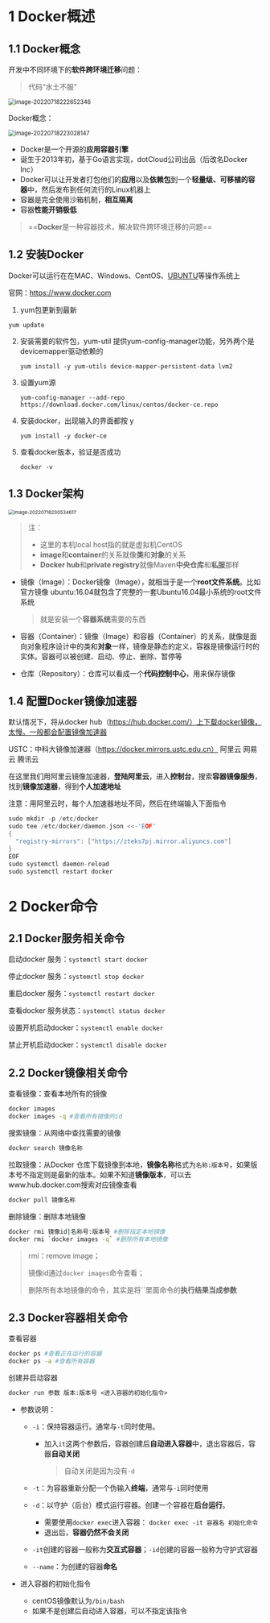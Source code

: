 # 1 Docker概述

## 1.1 Docker概念

开发中不同环境下的**软件跨环境迁移**问题：

> 代码“水土不服”

<img src="Docker.assets/image-20220718222652346.png" alt="image-20220718222652346" style="zoom:80%;" />

Docker概念：

<img src="Docker.assets/image-20220718223028147.png" alt="image-20220718223028147" style="zoom:80%;" />

- Docker是一个开源的**应用容器引擎**
- 诞生于2013年初，基于Go语言实现，dotCloud公司出品（后改名Docker Inc）
- Docker可以让开发者打包他们的**应用**以及**依赖包**到一个**轻量级、可移植的容器**中，然后发布到任何流行的Linux机器上
- 容器是完全使用沙箱机制，**相互隔离**
- 容器**性能开销极低**

> ==**Docker**是一种容器技术，解决软件跨环境迁移的问题==

## 1.2 安装Docker

Docker可以运行在在MAC、Windows、CentOS、[UBUNTU](https://so.csdn.net/so/search?q=UBUNTU&spm=1001.2101.3001.7020)等操作系统上

 官网：https://www.docker.com

1.  yum包更新到最新

   ```
   yum update
   ```

2. 安装需要的软件包，yum-util 提供yum-config-manager功能，另外两个是devicemapper驱动依赖的

   ```
   yum install -y yum-utils device-mapper-persistent-data lvm2
   ```

3. 设置yum源

   ```
   yum-config-manager --add-repo https://download.docker.com/linux/centos/docker-ce.repo
   ```

4. 安装docker，出现输入的界面都按 y

   ```
   yum install -y docker-ce
   ```

5. 查看docker版本，验证是否成功

   ```
   docker -v
   ```

## 1.3 Docker架构

<img src="Docker.assets/image-20220718230534617.png" alt="image-20220718230534617" style="zoom:67%;" />

> 注：
>
> - 这里的本机local host指的就是虚拟机CentOS
> - **image**和**container**的关系就像**类**和**对象**的关系
> - **Docker hub**和**private registry**就像Maven**中央仓库**和**私服**那样

- 镜像（Image）：Docker镜像（Image），就相当于是一个**root文件系统**。比如官方镜像 ubuntu:16.04就包含了完整的一套Ubuntu16.04最小系统的root文件系统

  > 就是安装一个**容器系统**需要的东西

- 容器（Container）：镜像（Image）和容器（Container）的关系，就像是面向对象程序设计中的类和**对象**一样，镜像是静态的定义，容器是镜像运行时的实体。容器可以被创建、启动、停止、删除、暂停等

- 仓库（Repository）：仓库可以看成一个**代码控制中心**，用来保存镜像

## 1.4 配置Docker镜像加速器

默认情况下，将从docker hub（https://hub.docker.com/）上下载docker镜像，太慢。一般都会配置镜像加速器

USTC：中科大镜像加速器（https://docker.mirrors.ustc.edu.cn）
阿里云
网易云
腾讯云

 在这里我们用阿里云镜像加速器，**登陆阿里云**，进入**控制台**，搜索**容器镜像服务**，找到**镜像加速器**，得到**个人加速地址**

 注意：用阿里云时，每个人加速器地址不同，然后在终端输入下面指令

```c
sudo mkdir -p /etc/docker
sudo tee /etc/docker/daemon.json <<-'EOF'
{
  "registry-mirrors": ["https://zteks7pj.mirror.aliyuncs.com"]
}
EOF
sudo systemctl daemon-reload
sudo systemctl restart docker
```

# 2 Docker命令

## 2.1 Docker服务相关命令

启动docker 服务：`systemctl start docker`

停止docker 服务：`systemctl stop docker`

重启docker 服务：`systemctl restart docker`

查看docker 服务状态：`systemctl status docker`

设置开机启动docker：`systemctl enable docker`

禁止开机启动docker：`systemctl disable docker`

## 2.2 Docker镜像相关命令

查看镜像：查看本地所有的镜像

```sh
docker images
docker images -q #查看所有镜像的id
```

搜索镜像：从网络中查找需要的镜像

```c
docker search 镜像名称
```

拉取镜像：从Docker 仓库下载镜像到本地，**镜像名称**格式为`名称:版本号`，如果版本号不指定则是最新的版本。如果不知道**镜像版本**，可以去www.hub.docker.com搜索对应镜像查看

```c
docker pull 镜像名称
```

删除镜像：删除本地镜像

```sh
docker rmi 镜像id|名称号:版本号 #删除指定本地镜像
docker rmi `docker images -q` #删除所有本地镜像
```

> rmi：remove image；
>
> 镜像id通过`docker images`命令查看；
>
> 删除所有本地镜像的命令，其实是将``里面命令的**执行结果当成参数**

## 2.3 Docker容器相关命令

查看容器

```sh
docker ps #查看正在运行的容器
docker ps -a #查看所有容器
```

创建并启动容器

```dockerfile
docker run 参数 版本:版本号 <进入容器的初始化指令>
```

- 参数说明：

  - `-i`：保持容器运行。通常与`-t`同时使用。

    - 加入`it`这两个参数后，容器创建后**自动进入容器**中，退出容器后，容器**自动关闭**

      > 自动关闭是因为没有`-d`

  - `-t`：为容器重新分配一个伪输入**终端**，通常与`-i`同时使用

  - `-d`：以守护（后台）模式运行容器。创建一个容器在**后台运行**。

    - 需要使用`docker exec`进入容器：
      `docker exec -it 容器名 初始化命令`
    - 退出后，**容器仍然不会关闭**

  - `-it`创建的容器一般称为**交互式容器**；`-id`创建的容器一般称为守护式容器

  - `--name`：为创建的容器**命名**

- 进入容器的初始化指令

  - centOS镜像默认为`/bin/bash`
  - 如果不是创建后自动进入容器，可以不指定该指令

  













